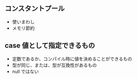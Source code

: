 ## コンスタントプール

- 使いまわし
- メモリ節約

## case 値として指定できるもの

- 定数であるか、コンパイル時に値を決めることができるもの
- 型が同じ、または、型が互換性があるもの
- null ではない
